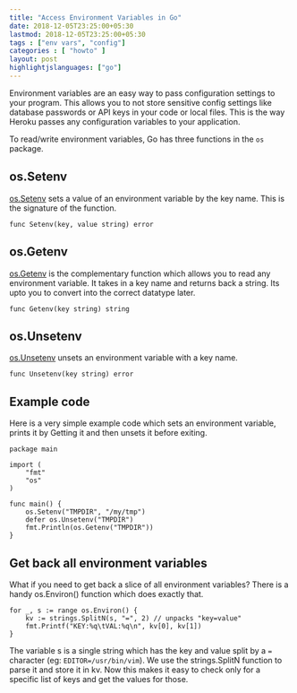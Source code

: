 ```yaml
---
title: "Access Environment Variables in Go"
date: 2018-12-05T23:25:00+05:30
lastmod: 2018-12-05T23:25:00+05:30
tags : ["env vars", "config"]
categories : [ "howto" ]
layout: post
highlightjslanguages: ["go"]
---
```


Environment variables are an easy way to pass configuration settings to your program. This allows you to not store sensitive config settings like database passwords or API keys in your code or local files. This is the way Heroku passes any configuration variables to your application.

To read/write environment variables, Go has three functions in the `os` package.

<!--more-->

## os.Setenv

[os.Setenv](https://golang.org/pkg/os/#Setenv) sets a value of an environment variable by the key name. This is the signature of the function.

    func Setenv(key, value string) error

## os.Getenv

[os.Getenv](https://golang.org/pkg/os/#Getenv) is the complementary function which allows you to read any environment variable. It takes in a key name and returns back a string. Its upto you to convert into the correct datatype later.

    func Getenv(key string) string

## os.Unsetenv

[os.Unsetenv](https://golang.org/pkg/os/#Unsetenv) unsets an environment variable with a key name. 

    func Unsetenv(key string) error

## Example code
Here is a very simple example code which sets an environment variable, prints it by Getting it and then unsets it before exiting.

    package main

    import (
        "fmt"
        "os"
    )

    func main() {
        os.Setenv("TMPDIR", "/my/tmp")
        defer os.Unsetenv("TMPDIR")
        fmt.Println(os.Getenv("TMPDIR"))
    }


## Get back all environment variables

What if you need to get back a slice of all environment variables? There is a handy os.Environ() function which does exactly that.

    for _, s := range os.Environ() {
        kv := strings.SplitN(s, "=", 2) // unpacks "key=value"
        fmt.Printf("KEY:%q\tVAL:%q\n", kv[0], kv[1])
    }

The variable s is a single string which has the key and value split by a `=` character (eg: `EDITOR=/usr/bin/vim`). We use the strings.SplitN function to parse it and store it in kv. Now this makes it easy to check only for a specific list of keys and get the values for those.

